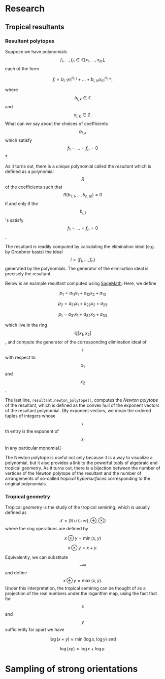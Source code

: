 # Research

## Tropical resultants

### Resultant polytopes

Suppose we have polynomials $$f_1, \dots, f_n \in \mathbb{C}[x_1,
\dots, x_m],$$ each of the form

$$f_i = b_{i, 1} x_1^{a_{i,1}} + \dots + b_{i, m} x_m^{a_{i, m}},$$

where $$b_{i,k} \in \mathbb{C}$$ and $$a_{i, k} \in \mathbb{Z}.$$ What
can we say about the choices of coefficients $$b_{i,k}$$ which satisfy
$$f_1 = \dots = f_n = 0$$?

As it turns out, there is a unique polynomial called the *resultant*
which is defined as a polynomial $$R$$ of
the coefficients such that $$R(b_{1,1}, \dots, b_{n, m}) = 0$$ if and
only if the $$b_{i, j}$$'s satisfy $$f_1 = \dots = f_n = 0$$. 

The resultant is readily computed by calculating the elimination ideal
(e.g. by Groebner basis) the ideal $$I = (f_1, \dots, f_n)$$ generated
by the polynomials. The generator of the elimination ideal is
precisely the resultant. 

Below is an example resultant computed using
[SageMath](https://www.sagemath.org). Here, we define

$$p_1 = a_{11}x_1 + a_{12}x_2 + a_{13}$$

$$p_2 = a_{21}x_1 + a_{22}x_2 + a_{23}$$

$$p_1 = a_{31}x_1 + a_{32}x_2 + a_{33}$$

which live in the ring $$\mathbb{Q}[x_1, x_2]$$, and compute the generator of
the corresponding elimination ideal of $$I$$ with respect to $$x_1$$ and $$x_2$$.

<script src="https://gist.github.com/danielprofili/0e7df987e0f86b290edc6db38da4d9a0.js"></script>

The last line, `resultant.newton_polytope()`, computes the *Newton
polytope* of the resultant, which is defined as the convex hull of the
exponent vectors of the resultant polynomial. (By exponent vectors, we
mean the ordered tuples of integers whose $$i$$th entry is the exponent of
$$x_i$$ in any particular monomial.)

The Newton polytope is useful not only because it is a way to
visualize a polynomial, but it also provides a link to the powerful
tools of algebraic and tropical geometry. As it turns out, there is a
bijection between the number of vertices of the Newton polytope of the
resultant and the number of arrangements of so-called *tropical
hypersurfaces* corresponding to the original polynomials. 

### Tropical geometry

Tropical geometry is the study of the tropical semiring, which is
usually defined as $$\mathcal{T} = (\mathbb{R} \cup \{+\infty\},
\oplus, \otimes)$$ where the ring operations are defined by

$$x \oplus y = \min(x, y)$$

$$x \otimes y = x + y.$$

Equivalently, we can substitute $$-\infty$$ and define $$x \oplus y =
\max(x, y).$$ Under this interpretation, the tropical semiring can be
thought of as a projection of the real numbers under the logarithm map, 
using the fact that for $$x$$ and $$y$$ sufficiently far apart we have

$$\log(x + y) \approx \min(\log x, \log y) \text{ and}$$

$$\log(xy) = \log x + \log y.$$ 


# Sampling of strong orientations
